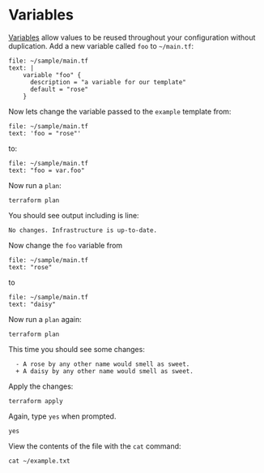 # Variables
[Variables](https://terraform.io/language/values/variables) allow
values to be reused throughout your configuration without duplication. Add a 
new variable called `foo` to `~/main.tf`:

```editor:append-lines-to-file
file: ~/sample/main.tf
text: |
    variable "foo" {
      description = "a variable for our template"
      default = "rose"
    }
```

Now lets change the variable passed to the `example` template from:

```editor:select-matching-text
file: ~/sample/main.tf
text: 'foo = "rose"'
```

to:

```editor:replace-text-selection
file: ~/sample/main.tf
text: "foo = var.foo"
```


Now run a `plan`:

```execute-1
terraform plan
```

You should see output including is line:

```
No changes. Infrastructure is up-to-date.
```

Now change the `foo` variable from

```editor:select-matching-text
file: ~/sample/main.tf
text: "rose"
```

to

```editor:replace-text-selection
file: ~/sample/main.tf
text: "daisy"
```

Now run a `plan` again:

```execute-1
terraform plan
```

This time you should see some changes:

```
  - A rose by any other name would smell as sweet.
  + A daisy by any other name would smell as sweet.
```

Apply the changes:

```execute-1
terraform apply
```

Again, type `yes` when prompted.

```execute-1
yes
```

View the contents of the file with the `cat` command:

```execute-1
cat ~/example.txt
```
